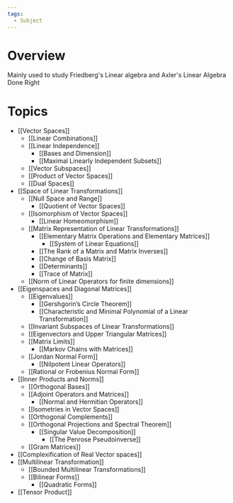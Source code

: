 ```yaml
---
tags:
  - Subject
---
```

# Overview
Mainly used to study Friedberg's Linear algebra and Axler's Linear Algebra Done Right

# Topics
- [[Vector Spaces]]
	- [[Linear Combinations]]
	- [[Linear Independence]]
		- [[Bases and Dimension]]
		- [[Maximal Linearly Independent Subsets]]
	- [[Vector Subspaces]]
	- [[Product of Vector Spaces]]
	- [[Dual Spaces]]
- [[Space of Linear Transformations]]
	- [[Null Space and Range]]
		- [[Quotient of Vector Spaces]]
	- [[Isomorphism of Vector Spaces]]
		- [[Linear Homeomorphism]]
	- [[Matrix Representation of Linear Transformations]]
		- [[Elementary Matrix Operations and Elementary Matrices]]
			- [[System of Linear Equations]]
		- [[The Rank of a Matrix and Matrix Inverses]]
		- [[Change of Basis Matrix]]
		- [[Determinants]]
		- [[Trace of Matrix]]
	- [[Norm of Linear Operators for finite dimensions]]
- [[Eigenspaces and Diagonal Matrices]]
	- [[Eigenvalues]]
		- [[Gershgorin’s Circle Theorem]]
		- [[Characteristic and Minimal Polynomial of a Linear Transformation]]
	- [[Invariant Subspaces of Linear Transformations]]
	- [[Eigenvectors and Upper Triangular Matrices]]
	- [[Matrix Limits]]
		- [[Markov Chains with Matrices]]
	- [[Jordan Normal Form]]
		- [[Nilpotent Linear Operators]]
	- [[Rational or Frobenius Normal Form]]
- [[Inner Products and Norms]]
	- [[Orthogonal Bases]]
	- [[Adjoint Operators and Matrices]]
		- [[Normal and Hermitian Operators]]
	- [[Isometries in Vector Spaces]]
	- [[Orthogonal Complements]]
	- [[Orthogonal Projections and Spectral Theorem]]
		- [[Singular Value Decomposition]]
			- [[The Penrose Pseudoinverse]]
	- [[Gram Matrices]]
- [[Complexification of Real Vector spaces]]
- [[Multilinear Transformation]]
	- [[Bounded Multilinear Transformations]]
	- [[Bilinear Forms]]
		- [[Quadratic Forms]]
- [[Tensor Product]]
